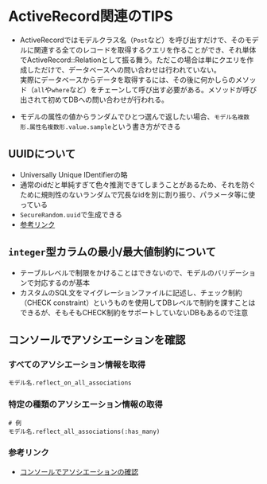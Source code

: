 # ActiveRecord関連のTIPS

- ActiveRecordではモデルクラス名（`Post`など）を呼び出すだけで、そのモデルに関連する全てのレコードを取得するクエリを作ることができ、それ単体でActiveRecord::Relationとして振る舞う。ただこの場合は単にクエリを作成しただけで、データベースへの問い合わせは行われていない。  
実際にデータベースからデータを取得するには、その後に何かしらのメソッド（`all`や`where`など）をチェーンして呼び出す必要がある。メソッドが呼び出されて初めてDBへの問い合わせが行われる。

- モデルの属性の値からランダムでひとつ選んで返したい場合、`モデル名複数形.属性名複数形.value.sample`という書き方ができる

## UUIDについて
- Universally Unique IDentifierの略
- 通常のidだと単純すぎて色々推測できてしまうことがあるため、それを防ぐために規則性のないランダムで冗長なidを別に割り振り、パラメータ等に使っている
- `SecureRandom.uuid`で生成できる
- [参考リンク](https://zenn.dev/yusuke_docha/articles/1b162804f7ea12)

## `integer`型カラムの最小/最大値制約について
- テーブルレベルで制限をかけることはできないので、モデルのバリデーションで対応するのが基本
- カスタムのSQL文をマイグレーションファイルに記述し、チェック制約（CHECK constraint）というものを使用してDBレベルで制約を課すことはできるが、そもそもCHECK制約をサポートしていないDBもあるので注意

## コンソールでアソシエーションを確認
### すべてのアソシエーション情報を取得
```shell
モデル名.reflect_on_all_associations
```
### 特定の種類のアソシエーション情報の取得
```shell
# 例
モデル名.reflect_all_associations(:has_many)
```
### 参考リンク
- [コンソールでアソシエーションの確認](https://qiita.com/potterqaz/items/6b68566b076a6db7d1d3)
